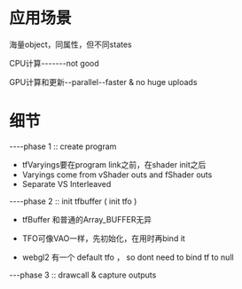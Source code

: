 # 应用场景

海量object，同属性，但不同states

CPU计算-------not good

GPU计算和更新--parallel--faster & no huge uploads







# 细节

----phase 1 :: create program

+ tfVaryings要在program link之前，在shader init之后
+ Varyings come from vShader outs and fShader outs
+ Separate  VS  Interleaved





----phase 2 :: init tfbuffer   ( init tfo )

+ tfBuffer 和普通的Array_BUFFER无异

+ TFO可像VAO一样，先初始化，在用时再bind it
+ webgl2 有一个 default tfo ， so dont need to bind tf to null

---phase 3 :: drawcall  & capture outputs